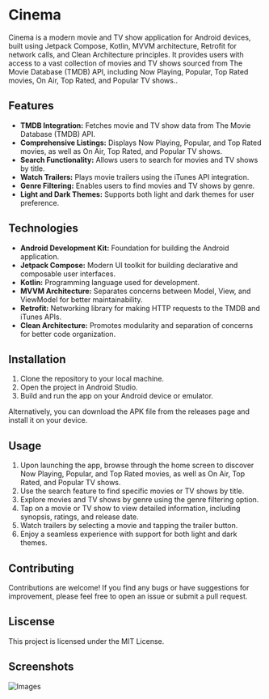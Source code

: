 <h1>Cinema</h1>
<p>Cinema is a modern movie and TV show application for Android devices, built using Jetpack Compose, Kotlin, MVVM architecture, Retrofit for network calls, and Clean Architecture principles. It provides users with access to a vast collection of movies and TV shows sourced from The Movie Database (TMDB) API, including Now Playing, Popular, Top Rated movies, On Air, Top Rated, and Popular TV shows..</p>
<h2>Features</h2>
<ul>
  <li><strong>TMDB Integration:</strong> Fetches movie and TV show data from The Movie Database (TMDB) API.</li>
  <li><strong>Comprehensive Listings:</strong> Displays Now Playing, Popular, and Top Rated movies, as well as On Air, Top Rated, and Popular TV shows.</li>
  <li><strong>Search Functionality:</strong> Allows users to search for movies and TV shows by title.</li>
  <li><strong>Watch Trailers:</strong> Plays movie trailers using the iTunes API integration.</li>
  <li><strong>Genre Filtering:</strong> Enables users to find movies and TV shows by genre.</li>
  <li><strong>Light and Dark Themes:</strong> Supports both light and dark themes for user preference.</li>
</ul>
<h2>Technologies</h2>
<ul>
  <li><strong>Android Development Kit:</strong> Foundation for building the Android application.</li>
  <li><strong>Jetpack Compose:</strong> Modern UI toolkit for building declarative and composable user interfaces.</li>
  <li><strong>Kotlin:</strong> Programming language used for development.</li>
  <li><strong>MVVM Architecture:</strong> Separates concerns between Model, View, and ViewModel for better maintainability.</li>
  <li><strong>Retrofit:</strong> Networking library for making HTTP requests to the TMDB and iTunes APIs.</li>
  <li><strong>Clean Architecture:</strong> Promotes modularity and separation of concerns for better code organization.</li>
</ul>
<h2>Installation</h2>
<ol>
  <li>Clone the repository to your local machine.</li>
  <li>Open the project in Android Studio.</li>
  <li>Build and run the app on your Android device or emulator.</li>
</ol>
<p>Alternatively, you can download the APK file from the releases page and install it on your device.</p>
<h2>Usage</h2>
<ol>
  <li>Upon launching the app, browse through the home screen to discover Now Playing, Popular, and Top Rated movies, as well as On Air, Top Rated, and Popular TV shows.</li>
  <li>Use the search feature to find specific movies or TV shows by title.</li>
  <li>Explore movies and TV shows by genre using the genre filtering option.</li>
  <li>Tap on a movie or TV show to view detailed information, including synopsis, ratings, and release date.</li>
  <li>Watch trailers by selecting a movie and tapping the trailer button.</li>
  <li>Enjoy a seamless experience with support for both light and dark themes.</li>
</ol>
<h2>Contributing</h2>
<p>Contributions are welcome! If you find any bugs or have suggestions for improvement, please feel free to open an issue or submit a pull request.</p>
<h2>Liscense</h2>
<p>This project is licensed under the MIT License.</p>
<h2>Screenshots</h2>
<img src="https://github.com/EngFred/music-player/assets/136785545/95b6b98e-8503-472d-8667-13a672ce7502" alt="Images">
